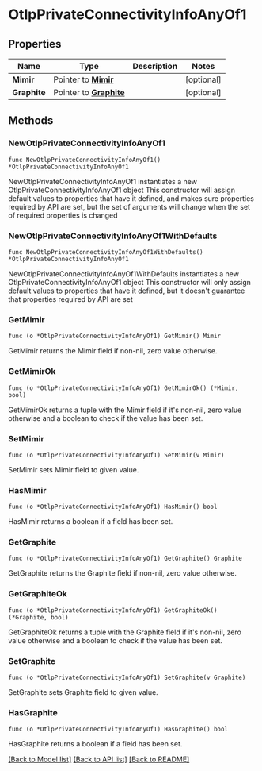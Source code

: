 # OtlpPrivateConnectivityInfoAnyOf1

## Properties

Name | Type | Description | Notes
------------ | ------------- | ------------- | -------------
**Mimir** | Pointer to [**Mimir**](Mimir.md) |  | [optional] 
**Graphite** | Pointer to [**Graphite**](Graphite.md) |  | [optional] 

## Methods

### NewOtlpPrivateConnectivityInfoAnyOf1

`func NewOtlpPrivateConnectivityInfoAnyOf1() *OtlpPrivateConnectivityInfoAnyOf1`

NewOtlpPrivateConnectivityInfoAnyOf1 instantiates a new OtlpPrivateConnectivityInfoAnyOf1 object
This constructor will assign default values to properties that have it defined,
and makes sure properties required by API are set, but the set of arguments
will change when the set of required properties is changed

### NewOtlpPrivateConnectivityInfoAnyOf1WithDefaults

`func NewOtlpPrivateConnectivityInfoAnyOf1WithDefaults() *OtlpPrivateConnectivityInfoAnyOf1`

NewOtlpPrivateConnectivityInfoAnyOf1WithDefaults instantiates a new OtlpPrivateConnectivityInfoAnyOf1 object
This constructor will only assign default values to properties that have it defined,
but it doesn't guarantee that properties required by API are set

### GetMimir

`func (o *OtlpPrivateConnectivityInfoAnyOf1) GetMimir() Mimir`

GetMimir returns the Mimir field if non-nil, zero value otherwise.

### GetMimirOk

`func (o *OtlpPrivateConnectivityInfoAnyOf1) GetMimirOk() (*Mimir, bool)`

GetMimirOk returns a tuple with the Mimir field if it's non-nil, zero value otherwise
and a boolean to check if the value has been set.

### SetMimir

`func (o *OtlpPrivateConnectivityInfoAnyOf1) SetMimir(v Mimir)`

SetMimir sets Mimir field to given value.

### HasMimir

`func (o *OtlpPrivateConnectivityInfoAnyOf1) HasMimir() bool`

HasMimir returns a boolean if a field has been set.

### GetGraphite

`func (o *OtlpPrivateConnectivityInfoAnyOf1) GetGraphite() Graphite`

GetGraphite returns the Graphite field if non-nil, zero value otherwise.

### GetGraphiteOk

`func (o *OtlpPrivateConnectivityInfoAnyOf1) GetGraphiteOk() (*Graphite, bool)`

GetGraphiteOk returns a tuple with the Graphite field if it's non-nil, zero value otherwise
and a boolean to check if the value has been set.

### SetGraphite

`func (o *OtlpPrivateConnectivityInfoAnyOf1) SetGraphite(v Graphite)`

SetGraphite sets Graphite field to given value.

### HasGraphite

`func (o *OtlpPrivateConnectivityInfoAnyOf1) HasGraphite() bool`

HasGraphite returns a boolean if a field has been set.


[[Back to Model list]](../README.md#documentation-for-models) [[Back to API list]](../README.md#documentation-for-api-endpoints) [[Back to README]](../README.md)


